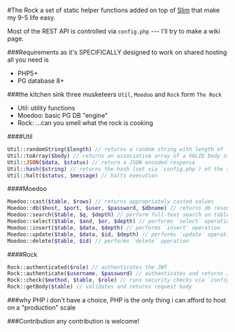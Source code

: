 #The Rock
a set of static helper functions added on top of [Slim](https://github.com/slimphp/Slim) that make my 9-5 life easy.

Most of the REST API is controlled via `config.php` --- I'll try to make a wiki page.

###Requirements
as it's SPECIFICALLY designed to work on shared hosting all you need is
- PHP5+
- PG database 8+

###the kitchen sink
three musketeers `Util`, `Moedoo` and `Rock` form `The Rock`
- Util: utility functions
- Moedoo: basic PG DB "engine"
- Rock: ...can you smell what the rock is cooking

####Util
```php
Util::randomString($length) // returns a random string with length of `$length`
Util::toArray($body) // returns an associative array of a VALID body string
Util::JSON($data, $status) // return a JSON encoded response
Util::hash($string) // returns the hash (set via `config.php`) of the string
Util::halt($status, $message) // halts execution
```

####Moedoo
```php
Moedoo::cast($table, $rows) // returns appropriately casted values
Moedoo::db($host, $port, $user, $password, $dbname) // returns db resource
Moedoo::search($table, $q, $depth) // perform full-text search on table
Moedoo::select($table, $and, $or, $depth) // performs `select` operation
Moedoo::insert($table, $data, $depth) // performs `insert` operation
Moedoo::update($table, $data, $id, $depth) // performs `update` operation
Moedoo::delete($table, $id) // performs `delete` operation
```

####Rock
```php
Rock::authenticated($role) // authenticates the JWT
Rock::authenticate($username, $password) // authenticates and returns JWT
Rock::check($method, $table, $role) // runs security checks via `config`
Rock::getBody($table) // validates and returns request body
```

###why PHP
i don't have a choice, PHP is the only thing i can afford to host on a "production" scale

###Contribution
any contribution is welcome!
